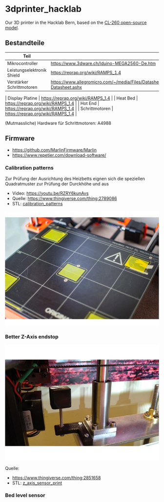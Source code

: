 # 3dprinter_hacklab
Our 3D printer in the Hacklab Bern, based on the [CL-260 open-source model](https://www.thingiverse.com/minicooper/collections/cl-260).

## Bestandteile

| Teil |     |
| ---- | --- |
| Mikrocontroller            | https://www.3dware.ch/Iduino-MEGA2560-De.htm    |
| Leistungselektronik Shield | https://reprap.org/wiki/RAMPS_1.4    |
| Verstärker Schrittmotoren  | https://www.allegromicro.com/~/media/Files/Datasheets/A4988-Datasheet.ashx |

| Display Platine     | https://reprap.org/wiki/RAMPS_1.4    |
| Heat Bed            | https://reprap.org/wiki/RAMPS_1.4    |
| Hot End             | https://reprap.org/wiki/RAMPS_1.4    |
| Schrittmotoren      | https://reprap.org/wiki/RAMPS_1.4    |

(Mutmassliche) Hardware für Schrittmotoren: A4988



## Firmware

- https://github.com/MarlinFirmware/Marlin
- https://www.repetier.com/download-software/

### Calibration patterns

Zur Prüfung der Ausrichtung des Heizbetts eignen sich die speziellen Quadratmuster zur Prüfung
der Durckhöhe und aus

- Video: https://youtu.be/RZRY6kunAvs
- Quelle: https://www.thingiverse.com/thing:2789086
- STL: [calibration_patterns](calibration_patterns)

![Calibration Patterns](calibration_patterns/a11e319e6441382d85e158443514f1c2_preview_featured.jpg)

### Better Z-Axis endstop

![Z-Axis Endstop](z_axis_sensor_print/5cc3017be026a4b2a4c0659578d3ea0d_preview_featured.jpg)

Quelle:
- https://www.thingiverse.com/thing:2851658
- STL: [z_axis_sensor_print](z_axis_sensor_print)

### Bed level sensor



